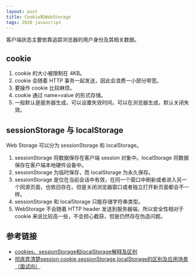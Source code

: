 ```yaml
---
layout: post
title: Cookie和WebStorage
tags: 2020 javascript
---
```

客户端状态主要依靠追踪浏览器的用户身份及其相关数据。

## cookie
1. cookie 的大小被限制在 4KB。
2. cookie 会随着 HTTP 事务一起发送，因此会浪费一小部分带宽。
3. 要操作 cookie 比较麻烦。
4. cookie 通过 name=value 的形式存储。
5. 一般默认是服务器生成，可以设置失效时间。可以在浏览器生成，默认关闭失效。

## sessionStorage 与 localStorage
Web Storage 可以分为 sessionStorage 和 localStorage。

1. sessionStorage 将数据保存在客户端 session 对象中。localStorage 将数据保存在客户端本地硬件设备中。
2. sessionStorage 为临时保存，而 localStorage 为永久保存。
3. sessionStorage 是仅在当前会话中有效，在同一个窗口中刷新或者进入另一个同源页面，也依旧存在。但是关闭浏览器窗口或者独立打开新页面都会不一样。
4. sessionStorage 和 localStorage 只能存储字符串类型。
5. WebStorage 不会随着 HTTP header 发送到服务器端，所以安全性相对于 cookie 来说比较高一些，不会担心截获，但是仍然存在伪造问题。

## 参考链接
- [cookies、sessionStorage和localStorage解释及区别](https://www.cnblogs.com/pengc/p/8714475.html)
- [彻底弄清楚session,cookie,sessionStorage,localStorage的区别及应用场景（面试向）](https://v3u.cn/a_id_94)